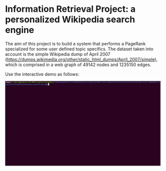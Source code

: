 # Information Retrieval Project: a personalized Wikipedia search engine



The aim of this project is to build a system that performs a PageRank specialized for some user defined topic specifics. The dataset taken into account is the simple Wikipedia dump of April 2007 (https://dumps.wikimedia.org/other/static_html_dumps/April_2007/simple), which is comprised in a web graph of  49142 nodes and 1235150 edges.





Use the interactive demo as follows:


![Demo GIF](img/demo.gif)
